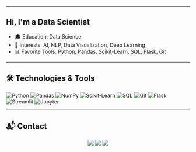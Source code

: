 </p>

---

## Hi, I'm a Data Scientist

- 🎓 Education: Data Science
- 🧠 Interests: AI, NLP, Data Visualization, Deep Learning
- 📊 Favorite Tools: Python, Pandas, Scikit-Learn, SQL, Flask, Git

---

## 🛠️ Technologies & Tools

![Python](https://img.shields.io/badge/-Python-3776AB?style=flat-square&logo=python&logoColor=white)
![Pandas](https://img.shields.io/badge/-Pandas-150458?style=flat-square&logo=pandas)
![NumPy](https://img.shields.io/badge/-NumPy-013243?style=flat-square&logo=numpy)
![Scikit-Learn](https://img.shields.io/badge/-Scikit--Learn-F7931E?style=flat-square&logo=scikit-learn&logoColor=white)
![SQL](https://img.shields.io/badge/-SQL-4479A1?style=flat-square&logo=mysql&logoColor=white)
![Git](https://img.shields.io/badge/-Git-F05032?style=flat-square&logo=git&logoColor=white)
![Flask](https://img.shields.io/badge/-Flask-000000?style=flat-square&logo=flask)
![Streamlit](https://img.shields.io/badge/-Streamlit-FF4B4B?style=flat-square&logo=streamlit&logoColor=white)
![Jupyter](https://img.shields.io/badge/-Jupyter-F37626?style=flat-square&logo=jupyter&logoColor=white)

---


## 📬 Contact

<p align="center">
  <a href="mailto:gustavodovaleferreira@gmail.com"><img src="https://img.shields.io/badge/-Gmail-D14836?style=flat-square&logo=gmail&logoColor=white"></a>
  <a href="https://www.linkedin.com/in/gustavo-do-vale-ferreira-a48090219/"><img src="https://img.shields.io/badge/-LinkedIn-0077B5?style=flat-square&logo=linkedin&logoColor=white"></a>
  <a href="https://instagram.com/gustavo_ferreiraz"><img src="https://img.shields.io/badge/-Instagram-E4405F?style=flat-square&logo=instagram&logoColor=white"></a>
</p>
